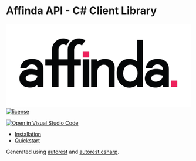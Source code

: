 Affinda API - C# Client Library
===================================

![affinda logo](https://raw.githubusercontent.com/affinda/affinda-csharp/main/affinda_logo.png)
[![license](https://img.shields.io/github/license/affinda/affinda-csharp)](https://choosealicense.com/licenses/mit/)


[![Open in Visual Studio Code](https://open.vscode.dev/badges/open-in-vscode.svg)](https://open.vscode.dev/affinda/affinda-csharp)

- [Installation](#installation)
- [Quickstart](#quickstart)


Generated using [autorest](https://github.com/Azure/autorest) and [autorest.csharp](https://github.com/Azure/autorest.csharp).
